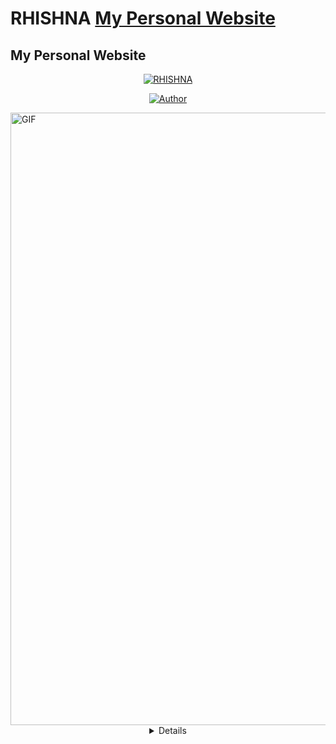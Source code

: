 # RHISHNA [My Personal Website ](https://ahmed-roshdy-1.github.io/Ahmed-Roshdy/)
## My Personal Website 
<p align="center">
<a href="#"><img title="RHISHNA" src="https://img.shields.io/badge/RHISHNA-green?colorA=%23ff0000&colorB=%23017e40&style=for-the-badge"></a>
</p>
<p align="center">
<a href="https://github.com/Rhishnaa"><img title="Author" src="https://img.shields.io/badge/AUTHOR-RHISHNA-orange.svg?style=for-the-badge&logo=github"></a>
</p>
<p align="center">
</p>
<img alt="GIF" src="[https://ibb.co/RYhDLm3]" width="980" />
<div align="center">
<details>
